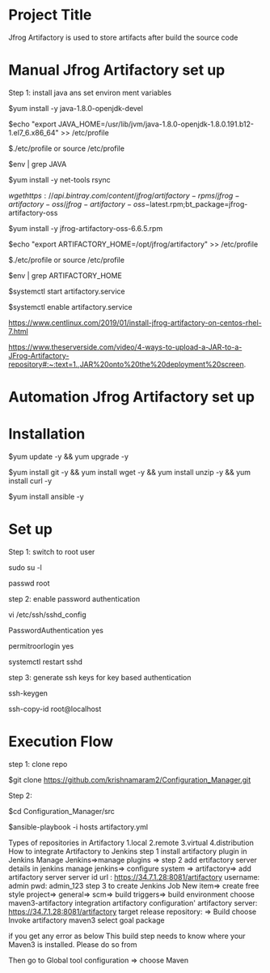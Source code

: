Project Title
============================

Jfrog Artifactory is used to store artifacts after build the source code


# Manual Jfrog Artifactory set up

Step 1: install java ans set environ ment variables

$yum install -y java-1.8.0-openjdk-devel

$echo "export JAVA_HOME=/usr/lib/jvm/java-1.8.0-openjdk-1.8.0.191.b12-1.el7_6.x86_64" >> /etc/profile

$./etc/profile or source /etc/profile

$env | grep JAVA

$yum install -y net-tools rsync

$wget https://api.bintray.com/content/jfrog/artifactory-rpms/jfrog-artifactory-oss/jfrog-artifactory-oss-$latest.rpm;bt_package=jfrog-artifactory-oss

$yum install -y jfrog-artifactory-oss-6.6.5.rpm

$echo "export ARTIFACTORY_HOME=/opt/jfrog/artifactory" >> /etc/profile

$./etc/profile or source /etc/profile

$env | grep ARTIFACTORY_HOME

$systemctl start artifactory.service

$systemctl enable artifactory.service

https://www.centlinux.com/2019/01/install-jfrog-artifactory-on-centos-rhel-7.html

https://www.theserverside.com/video/4-ways-to-upload-a-JAR-to-a-JFrog-Artifactory-repository#:~:text=1.,JAR%20onto%20the%20deployment%20screen.



# Automation Jfrog Artifactory set up

Installation 
==============================

$yum update -y && yum upgrade -y

$yum install git -y && yum install wget -y && yum install unzip -y && yum install curl -y

$yum install ansible -y

Set up
==============

Step 1: switch to root user

sudo su -l

passwd root

step 2: enable password authentication

vi /etc/ssh/sshd_config

PasswordAuthentication yes

permitroorlogin yes

systemctl restart sshd

step 3: generate ssh keys for key based authentication

ssh-keygen

ssh-copy-id root@localhost


Execution Flow
=======================
step 1: clone repo

$git clone https://github.com/krishnamaram2/Configuration_Manager.git

Step 2:

$cd Configuration_Manager/src

$ansible-playbook -i hosts artifactory.yml







Types of repositories in Artifactory
1.local 2.remote 3.virtual 4.distribution
How to integrate Artifactory to Jenkins
step 1  install artifactory plugin in Jenkins
Manage Jenkins=>manage plugins => 
step 2  add ertifactory server details in jenkins
manage jenkins=> configure system => artifactory=> add artifactory server
server id
url : https://34.7.1.28:8081/artifactory
username: admin
pwd: admin_123
step 3 to create Jenkins Job
New item=> create free style project=> general=> scm=> build triggers=> build environment
choose maven3-artifactory integration
artifactory configuration'
artifactory server: https://34.7.1.28:8081/artifactory
target release repository: <target repo>
=> Build
choose Invoke artifactory maven3
select goal
package

if you get any error as below 
This build step needs to know where your Maven3 is installed. Please do so from

Then go to Global tool configuration => choose Maven
